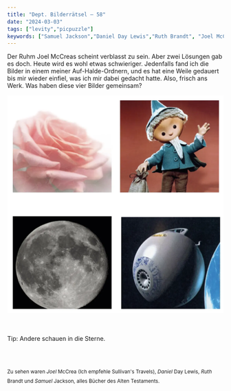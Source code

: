 ```yaml
---
title: "Dept. Bilderrätsel – 58"
date: "2024-03-03"
tags: ["levity","picpuzzle"]
keywords: ["Samuel Jackson","Daniel Day Lewis","Ruth Brandt", "Joel McCrea","Neil Diamond","Neil Gaiman","Neil Armstrong","Neal Young"]
---
```

Der Ruhm Joel McCreas scheint verblasst zu sein. Aber zwei Lösungen gab es doch. Heute wird es wohl etwas schwieriger. Jedenfalls fand ich die Bilder in einem meiner Auf-Halde-Ordnern, und es hat eine Weile gedauert bis mir wieder einfiel, was ich mir dabei gedacht hatte. Also, frisch ans Werk. Was haben diese vier Bilder gemeinsam?
<br/>

<img  src="/assets/img/picpuzzle58.webp" alt="Bilderrätsel58">

<br/>
<br/>
<br/>

Tip: Andere schauen in die Sterne.

<br/>
<br/>

<sup>Zu sehen waren <i>Joel</i> McCrea (Ich empfehle Sullivan's Travels), <i>Daniel</i> Day Lewis, <i>Ruth</i> Brandt und <i>Samuel</i> Jackson, alles Bücher des Alten Testaments.
<sup>